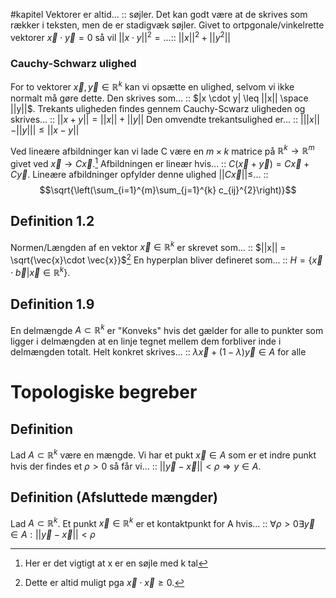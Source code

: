#kapitel 
Vektorer er altid... :: søjler. Det kan godt være at de skrives som rækker i teksten, men de er stadigvæk søjler.
Givet to ortpgonale/vinkelrette vektorer $\vec{x}\cdot \vec{y}=0$ så vil $||x \cdot y||^{2}=...$:: $||x||^{2}+||y^{2}||$ 
### Cauchy-Schwarz ulighed
For to vektorer $\vec{x},\vec{y}\in \mathbb{R}^{k}$ kan vi opsætte en ulighed, selvom vi ikke normalt må gøre dette. Den skrives som... :: $|x \cdot y| \leq ||x|| \space ||y||$.
Trekants uligheden findes gennem Cauchy-Scwarz uligheden og skrives... :: $||x + y|| = ||x|| + ||y||$
Den omvendte trekantsulighed er... :: $|||x|| - ||y||| \leq ||x-y||$  

Ved lineære afbildninger kan vi lade C være en $m \times k$ matrice på $\mathbb{R}^{k}\to \mathbb{R}^{m}$ givet ved $\vec{x} \to C \vec{x}$.[^1] Afbildningen er lineær hvis... :: $C(\vec{x}+ \vec{y})=C \vec{x} + C \vec{y}$.
Lineære afbildninger opfylder denne ulighed $||C \vec{x}|| \leq$... :: $$\sqrt{\left(\sum_{i=1}^{m}\sum_{j=1}^{k} c_{ij}^{2}\right)}$$
## Definition 1.2
Normen/Længden af en vektor $\vec{x}\in \mathbb{R}^{k}$ er skrevet som... :: $||x|| = \sqrt{\vec{x}\cdot \vec{x}}$[^2]
En hyperplan bliver defineret som... :: $H = \{\vec{x}\cdot \vec{b}|\vec{x}\in \mathbb{R}^{k} \}$.

## Definition 1.9
En delmængde $A \subset \mathbb{R}^{k}$ er "Konveks" hvis det gælder for alle to punkter som ligger i delmængden at en linje tegnet mellem dem forbliver inde i delmængden totalt. Helt konkret skrives... :: $\lambda \vec{x}+(1-\lambda )\vec{y} \in A \text{ for alle }$
# Topologiske begreber
## Definition
Lad $A \subset \mathbb{R}^{k}$ være en mængde. Vi har et pukt $\vec{x}\in A$ som er et indre punkt hvis der findes et $\rho > 0$ så får vi... :: $||\vec{y}-\vec{x}||<\rho \Rightarrow y \in A$.
## Definition (Afsluttede mængder)
Lad $A \subset \mathbb{R}^{k}$. Et punkt $\vec{x}\in \mathbb{R}^{k}$ er et kontaktpunkt for A hvis... :: $\forall \rho > 0 \exists \vec{y} \in A : ||\vec{y}-\vec{x}|| < \rho$    



[^1]: Her er det vigtigt at x er en søjle med k tal
[^2]: Dette er altid muligt pga $\vec{x}\cdot \vec{x}\geq 0$.